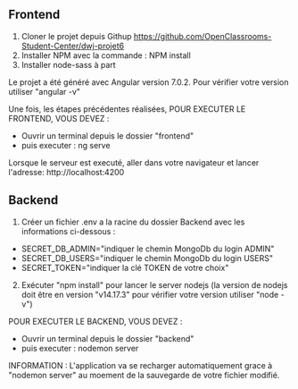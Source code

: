 ## Frontend
1. Cloner le projet depuis Githup <https://github.com/OpenClassrooms-Student-Center/dwj-projet6>
2. Installer NPM avec la commande : NPM install
3. Installer node-sass à part

Le projet a été généré avec Angular version 7.0.2. Pour vérifier votre version utiliser "angular -v"

Une fois, les étapes précédentes réalisées, POUR EXECUTER LE FRONTEND, VOUS DEVEZ :
- Ouvrir un terminal depuis le dossier "frontend"
- puis executer : ng serve
	
Lorsque le serveur est executé, aller dans votre navigateur et lancer l'adresse: http://localhost:4200 

## Backend
1. Créer un fichier .env a la racine du dossier Backend avec les informations ci-dessous :
- SECRET_DB_ADMIN="indiquer le chemin MongoDb du login ADMIN"
- SECRET_DB_USERS="indiquer le chemin MongoDb du login USERS"
- SECRET_TOKEN="indiquer la clé TOKEN de votre choix"
	
2. Exécuter "npm install" pour lancer le server nodejs
(la version de nodejs doit être en version "v14.17.3" pour vérifier votre version utiliser "node -v") 

	
POUR EXECUTER LE BACKEND, VOUS DEVEZ :
- Ouvrir un terminal depuis le dossier "backend"
- puis executer : nodemon server
	
INFORMATION : L'application va se recharger automatiquement grace à "nodemon server" au moement de la sauvegarde de votre fichier modifié.
